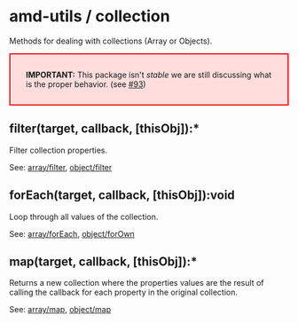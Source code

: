 # amd-utils / collection #

Methods for dealing with collections (Array or Objects).

<div style="background-color:#fdd; padding:2em; border:2px solid #f00"><strong>IMPORTANT:</strong>
This package isn't <em>stable</em> we are still discussing what is the proper
behavior. (see <a href="https://github.com/millermedeiros/amd-utils/issues/93">#93</a>)</div>


## filter(target, callback, [thisObj]):*

Filter collection properties.

See: [array/filter](array.html#filter), [object/filter](object.html#filter)



## forEach(target, callback, [thisObj]):void

Loop through all values of the collection.

See: [array/forEach](array.html#forEach), [object/forOwn](object.html#forOwn)



## map(target, callback, [thisObj]):*

Returns a new collection where the properties values are the result of calling
the callback for each property in the original collection.

See: [array/map](array.html#map), [object/map](object.html#map)


